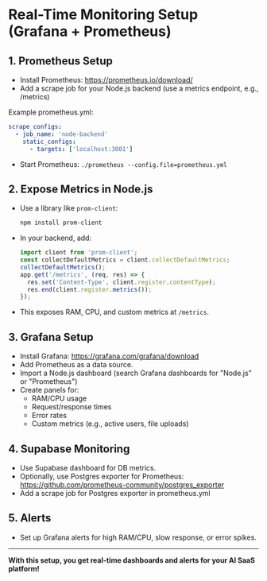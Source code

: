 # Real-Time Monitoring Setup (Grafana + Prometheus)

## 1. Prometheus Setup
- Install Prometheus: https://prometheus.io/download/
- Add a scrape job for your Node.js backend (use a metrics endpoint, e.g., /metrics)

Example prometheus.yml:
```yaml
scrape_configs:
  - job_name: 'node-backend'
    static_configs:
      - targets: ['localhost:3001']
```
- Start Prometheus: `./prometheus --config.file=prometheus.yml`

## 2. Expose Metrics in Node.js
- Use a library like `prom-client`:
  ```sh
  npm install prom-client
  ```
- In your backend, add:
  ```js
  import client from 'prom-client';
  const collectDefaultMetrics = client.collectDefaultMetrics;
  collectDefaultMetrics();
  app.get('/metrics', (req, res) => {
    res.set('Content-Type', client.register.contentType);
    res.end(client.register.metrics());
  });
  ```
- This exposes RAM, CPU, and custom metrics at `/metrics`.

## 3. Grafana Setup
- Install Grafana: https://grafana.com/grafana/download
- Add Prometheus as a data source.
- Import a Node.js dashboard (search Grafana dashboards for "Node.js" or "Prometheus")
- Create panels for:
  - RAM/CPU usage
  - Request/response times
  - Error rates
  - Custom metrics (e.g., active users, file uploads)

## 4. Supabase Monitoring
- Use Supabase dashboard for DB metrics.
- Optionally, use Postgres exporter for Prometheus: https://github.com/prometheus-community/postgres_exporter
- Add a scrape job for Postgres exporter in prometheus.yml

## 5. Alerts
- Set up Grafana alerts for high RAM/CPU, slow response, or error spikes.

---

**With this setup, you get real-time dashboards and alerts for your AI SaaS platform!** 